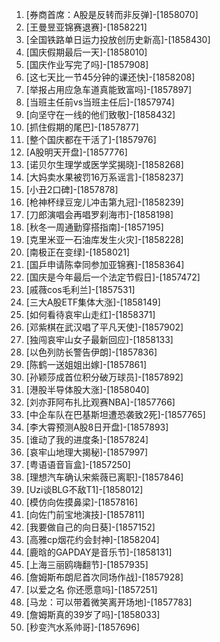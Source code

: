 
1. [券商首席：A股是反转而非反弹]-[1858070]
1. [王曼昱亚锦赛退赛]-[1858221]
1. [全国铁路单日运力投放创历史新高]-[1858430]
1. [国庆假期最后一天]-[1858010]
1. [国庆作业写完了吗]-[1857908]
1. [这七天比一节45分钟的课还快]-[1858208]
1. [举报占用应急车道真能致富吗]-[1857897]
1. [当班主任前vs当班主任后]-[1857974]
1. [向坚守在一线的他们致敬]-[1858432]
1. [抓住假期的尾巴]-[1857877]
1. [整个国庆都在干活了]-[1857976]
1. [A股明天开盘]-[1857776]
1. [诺贝尔生理学或医学奖揭晓]-[1858268]
1. [大妈卖水果被罚16万系谣言]-[1858237]
1. [小丑2口碑]-[1857878]
1. [枪神杯绿豆宠儿冲击第九冠]-[1858239]
1. [刀郎演唱会再唱罗刹海市]-[1858198]
1. [秋冬一周通勤穿搭指南]-[1857195]
1. [克里米亚一石油库发生火灾]-[1858228]
1. [南极正在变绿]-[1858021]
1. [国乒申请陈幸同参加亚锦赛]-[1858364]
1. [国庆是今年最后一个法定节假日]-[1857472]
1. [戚薇cos毛利兰]-[1857531]
1. [三大A股ETF集体大涨]-[1858149]
1. [如何看待哀牢山走红]-[1858371]
1. [邓紫棋在武汉唱了平凡天使]-[1857902]
1. [独闯哀牢山女子最新回应]-[1858133]
1. [以色列防长警告伊朗]-[1857836]
1. [陈鹤一送姐姐出嫁]-[1857861]
1. [孙颖莎成首位积分破万球员]-[1857892]
1. [港股半导体股大涨]-[1858040]
1. [刘亦菲阿布扎比观赛NBA]-[1857766]
1. [中企车队在巴基斯坦遭恐袭致2死]-[1857765]
1. [李大霄预测A股8日开盘]-[1857893]
1. [谁动了我的进度条]-[1857824]
1. [哀牢山地理大揭秘]-[1857997]
1. [粤语语音盲盒]-[1857250]
1. [理想汽车确认宋紫薇已离职]-[1857846]
1. [Uzi谈BLG不敌T1]-[1858012]
1. [模仿向佐摸鼻梁]-[1857816]
1. [向佐门前宝地演技]-[1857811]
1. [我要做自己的向日葵]-[1857152]
1. [高雅cp烟花约会封神]-[1858204]
1. [鹿晗的GAPDAY是音乐节]-[1858131]
1. [上海三丽鸥嗨翻节]-[1857935]
1. [詹姆斯布朗尼首次同场作战]-[1857928]
1. [以爱之名 你还愿意吗]-[1857251]
1. [马龙：可以带着微笑离开场地]-[1857783]
1. [詹姆斯真的39岁了吗]-[1858033]
1. [秒变汽水系帅哥]-[1857696]